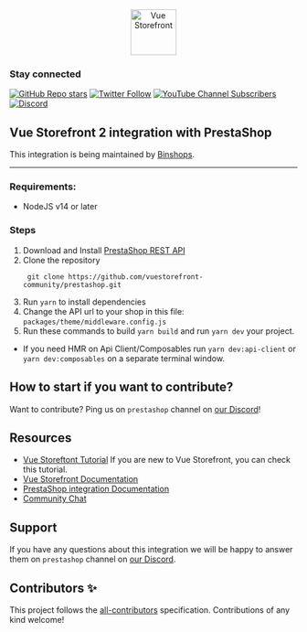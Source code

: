 <div align="center">
  <img src="https://user-images.githubusercontent.com/20775532/150862136-957314b1-5086-4f03-8a34-04d402ae2a11.png" alt="Vue Storefront" height="80px" />
</div>

### Stay connected

[![GitHub Repo stars](https://img.shields.io/github/stars/vuestorefront/vue-storefront?style=social)](https://github.com/vuestorefront/vue-storefront)
[![Twitter Follow](https://img.shields.io/twitter/follow/vuestorefront?style=social)](https://twitter.com/vuestorefront)
[![YouTube Channel Subscribers](https://img.shields.io/youtube/channel/subscribers/UCkm1F3Cglty3CE1QwKQUhhg?style=social)](https://www.youtube.com/c/VueStorefront)
[![Discord](https://img.shields.io/discord/770285988244750366?label=join%20discord&logo=Discord&logoColor=white)](https://discord.vuestorefront.io)

## Vue Storefront 2 integration with PrestaShop

This integration is being maintained by [Binshops](https://www.binshops.com).

------

### Requirements:
- NodeJS v14 or later

### Steps
1. Download and Install [PrestaShop REST API](https://www.binshops.com/prestashop-api)
2. Clone the repository
   ```
    git clone https://github.com/vuestorefront-community/prestashop.git
    ```
3. Run `yarn` to install dependencies
4. Change the API url to your shop in this file: `packages/theme/middleware.config.js`
5. Run these commands to build `yarn build` and run `yarn dev` your project.

- If you need HMR on Api Client/Composables run `yarn dev:api-client` or `yarn dev:composables` on a separate terminal window.

## How to start if you want to contribute?

Want to contribute? Ping us on `prestashop` channel on [our Discord](https://discord.vuestorefront.io)!

## Resources

- [Vue Storeftont Tutorial](https://www.binshops.com/tutorial/vue-storefront-tutorial) If you are new to Vue Storefront, you can check this tutorial.
- [Vue Storefront Documentation](https://docs.vuestorefront.io/v2/)
- [PrestaShop integration Documentation](https://docs.vuestorefront.io/prestashop)
- [Community Chat](https://discord.vuestorefront.io)

## Support

If you have any questions about this integration we will be happy to answer them on `prestashop` channel on [our Discord](discord.vuestorefront.io).

## Contributors ✨

<!-- ALL-CONTRIBUTORS-LIST:START - Do not remove or modify this section -->

<!-- ALL-CONTRIBUTORS-LIST:END -->

This project follows the [all-contributors](https://github.com/all-contributors/all-contributors) specification. Contributions of any kind welcome!
